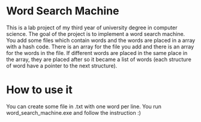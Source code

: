 # Word Search Machine

  This is a lab project of my third year of university degree in computer science.
The goal of the project is to implement a word search machine. You add some files which contain words and the words are placed in a array with a hash code.
There is an array for the file you add and there is an array for the words in the file. If different words are placed in the same place in the array, they are placed after so it became a list of words (each structure of word have a pointer to the next structure).

# How to use it

  You can create some file in .txt with one word per line. You run word_search_machine.exe and follow the instruction :) 
